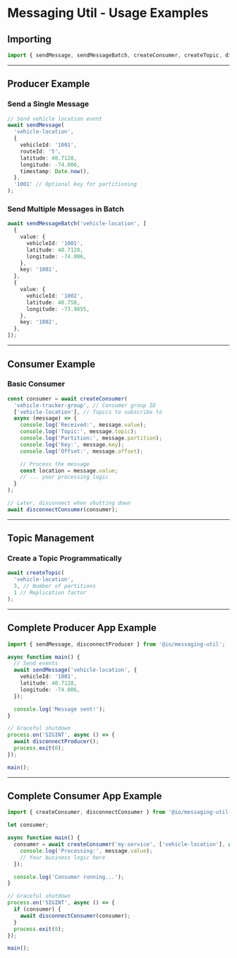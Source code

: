 # Messaging Util - Usage Examples

## Importing

```typescript
import { sendMessage, sendMessageBatch, createConsumer, createTopic, disconnectProducer, disconnectConsumer } from '@io/messaging-util';
```

---

## Producer Example

### Send a Single Message

```typescript
// Send vehicle location event
await sendMessage(
  'vehicle-location',
  {
    vehicleId: '1001',
    routeId: '5',
    latitude: 40.7128,
    longitude: -74.006,
    timestamp: Date.now(),
  },
  '1001' // Optional key for partitioning
);
```

### Send Multiple Messages in Batch

```typescript
await sendMessageBatch('vehicle-location', [
  {
    value: {
      vehicleId: '1001',
      latitude: 40.7128,
      longitude: -74.006,
    },
    key: '1001',
  },
  {
    value: {
      vehicleId: '1002',
      latitude: 40.758,
      longitude: -73.9855,
    },
    key: '1002',
  },
]);
```

---

## Consumer Example

### Basic Consumer

```typescript
const consumer = await createConsumer(
  'vehicle-tracker-group', // Consumer group ID
  ['vehicle-location'], // Topics to subscribe to
  async (message) => {
    console.log('Received:', message.value);
    console.log('Topic:', message.topic);
    console.log('Partition:', message.partition);
    console.log('Key:', message.key);
    console.log('Offset:', message.offset);

    // Process the message
    const location = message.value;
    // ... your processing logic
  }
);

// Later, disconnect when shutting down
await disconnectConsumer(consumer);
```

---

## Topic Management

### Create a Topic Programmatically

```typescript
await createTopic(
  'vehicle-location',
  3, // Number of partitions
  1 // Replication factor
);
```

---

## Complete Producer App Example

```typescript
import { sendMessage, disconnectProducer } from '@io/messaging-util';

async function main() {
  // Send events
  await sendMessage('vehicle-location', {
    vehicleId: '1001',
    latitude: 40.7128,
    longitude: -74.006,
  });

  console.log('Message sent!');
}

// Graceful shutdown
process.on('SIGINT', async () => {
  await disconnectProducer();
  process.exit(0);
});

main();
```

---

## Complete Consumer App Example

```typescript
import { createConsumer, disconnectConsumer } from '@io/messaging-util';

let consumer;

async function main() {
  consumer = await createConsumer('my-service', ['vehicle-location'], async (message) => {
    console.log('Processing:', message.value);
    // Your business logic here
  });

  console.log('Consumer running...');
}

// Graceful shutdown
process.on('SIGINT', async () => {
  if (consumer) {
    await disconnectConsumer(consumer);
  }
  process.exit(0);
});

main();
```
